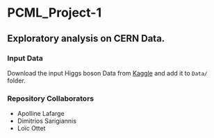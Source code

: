 # PCML_Project-1

## Exploratory analysis on CERN Data.

### Input Data
Download the input Higgs boson Data from [Kaggle](https://inclass.kaggle.com/c/epfml-project-1/data)
and add it to `Data/` folder.

### Repository Collaborators

  - Apolline Lafarge
  - Dimitrios Sarigiannis
  - Loïc Ottet
